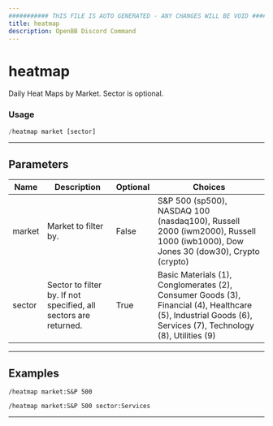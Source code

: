 ```yaml
---
########### THIS FILE IS AUTO GENERATED - ANY CHANGES WILL BE VOID ###########
title: heatmap
description: OpenBB Discord Command
---
```


# heatmap

Daily Heat Maps by Market. Sector is optional.

### Usage

```python wordwrap
/heatmap market [sector]
```

---

## Parameters

| Name | Description | Optional | Choices |
| ---- | ----------- | -------- | ------- |
| market | Market to filter by. | False | S&P 500 (sp500), NASDAQ 100 (nasdaq100), Russell 2000 (iwm2000), Russell 1000 (iwb1000), Dow Jones 30 (dow30), Crypto (crypto) |
| sector | Sector to filter by. If not specified, all sectors are returned. | True | Basic Materials (1), Conglomerates (2), Consumer Goods (3), Financial (4), Healthcare (5), Industrial Goods (6), Services (7), Technology (8), Utilities (9) |


---

## Examples

```
/heatmap market:S&P 500
```
```
/heatmap market:S&P 500 sector:Services
```

---
